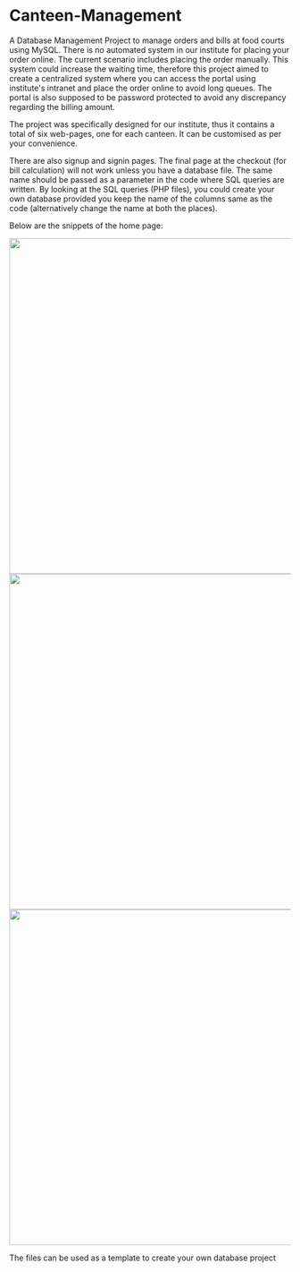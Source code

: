 # Canteen-Management
A Database Management Project to manage orders and bills at food courts using MySQL. There is no automated system in our institute for placing your order online. The current scenario includes placing the order manually. This system could increase the waiting time, therefore this project aimed to create a centralized system where you can access the portal using institute's intranet and place the order online to avoid long queues. The portal is also supposed to be password protected to avoid any discrepancy regarding the billing amount.

The project was specifically designed for our institute, thus it contains a total of six web-pages, one for each canteen. It can be customised as per your convenience. 

There are also signup and signin pages. The final page at the checkout (for bill calculation) will not work unless you have a database file. The same name should be passed as a parameter in the code where SQL queries are written. By looking at the SQL queries (PHP files), you could create your own database provided you keep the name of the columns same as the code (alternatively change the name at both the places).

Below are the snippets of the home page:

<img src = "https://github.com/shripriyamaheshwari/Cafeteria-Management/blob/master/Screenshots/HomePage1.png" width=600>

<img src = "https://github.com/shripriyamaheshwari/Cafeteria-Management/blob/master/Screenshots/HomePage2.png" width=600>

<img src= "https://github.com/shripriyamaheshwari/Cafeteria-Management/blob/master/Screenshots/HomePage3.png" width=600>

The files can be used as a template to create your own database project
